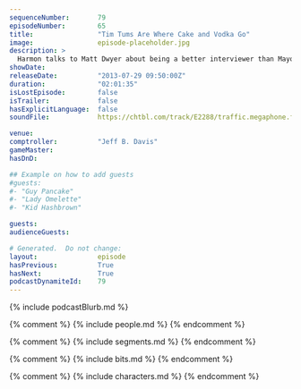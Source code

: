 ```yaml
---
sequenceNumber:       79
episodeNumber:        65
title:                "Tim Tums Are Where Cake and Vodka Go"
image:                episode-placeholder.jpg
description: >
  Harmon talks to Matt Dwyer about being a better interviewer than Mayor Harmon, who no longer needs to be good at anything because he survived an endoscopy. In D&D: Frost Giant politics.
showDate:             
releaseDate:          "2013-07-29 09:50:00Z"
duration:             "02:01:35"
isLostEpisode:        false
isTrailer:            false
hasExplicitLanguage:  false
soundFile:            https://chtbl.com/track/E2288/traffic.megaphone.fm/STA7540490285.mp3?updated=1555529172

venue:                
comptroller:          "Jeff B. Davis"
gameMaster:           
hasDnD:               

## Example on how to add guests
#guests:
#- "Guy Pancake"
#- "Lady Omelette"
#- "Kid Hashbrown"

guests:
audienceGuests:

# Generated.  Do not change:
layout:               episode
hasPrevious:          True
hasNext:              True
podcastDynamiteId:    79
---
```


{% include podcastBlurb.md %}

{% comment %}
{% include people.md %}
{% endcomment %}

{% comment %}
{% include segments.md %}
{% endcomment %}

{% comment %}
{% include bits.md %}
{% endcomment %}

{% comment %}
{% include characters.md %}
{% endcomment %}
